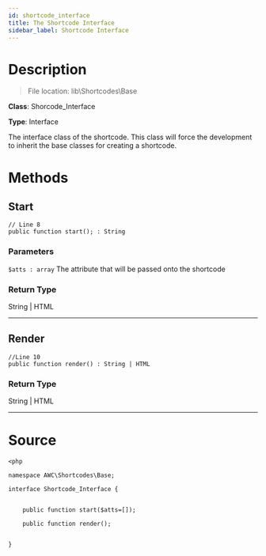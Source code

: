 ```yaml
---
id: shortcode_interface
title: The Shortcode Interface
sidebar_label: Shortcode Interface
---
```

# Description

> File location: lib\Shortcodes\Base

**Class**: Shorcode_Interface

**Type**: Interface

The interface class of the shortcode. This class will force the development to inherit the base classes for creating a shortcode.


# Methods

## Start

```
// Line 8
public function start(); : String
```

### Parameters

`$atts : array` The attribute that will be passed onto the shortcode

### Return Type
String | HTML

---

## Render

```
//Line 10
public function render() : String | HTML
```

### Return Type
String | HTML

---

# Source

```
<php

namespace AWC\Shortcodes\Base;

interface Shortcode_Interface {


    public function start($atts=[]);

    public function render();


}
```

